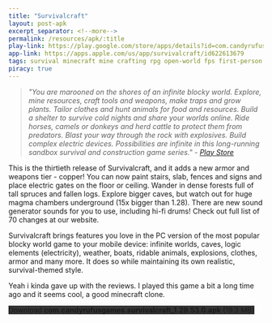 ```yaml
---
title: "Survivalcraft"
layout: post-apk
excerpt_separator: <!--more-->
permalink: /resources/apk/:title
play-link: https://play.google.com/store/apps/details?id=com.candyrufusgames.survivalcraft
app-link: https://apps.apple.com/us/app/survivalcraft/id622613679
tags: survival minecraft mine crafting rpg open-world fps first-person third-person
piracy: true
---
```


> _"You are marooned on the shores of an infinite blocky world. Explore, mine resources, craft tools and weapons, make traps and grow plants. Tailor clothes and hunt animals for food and resources. Build a shelter to survive cold nights and share your worlds online. Ride horses, camels or donkeys and herd cattle to protect them from predators. Blast your way through the rock with explosives. Build complex electric devices. Possibilities are infinite in this long-running sandbox survival and construction game series." - <a href="https://play.google.com/store/apps/details?id=com.candyrufusgames.survivalcraft" target="_blank">Play Store</a>_

This is the thirtieth release of Survivalcraft, and it adds a new armor and weapons tier - copper! You can now paint stairs, slab, fences and signs and place electric gates on the floor or ceiling. Wander in dense forests full of tall spruces and fallen logs. Explore bigger caves, but watch out for huge magma chambers underground (15x bigger than 1.28). There are new sound generator sounds for you to use, including hi-fi drums! Check out full list of 70 changes at our website.

Survivalcraft brings features you love in the PC version of the most popular blocky world game to your mobile device: infinite worlds, caves, logic elements (electricity), weather, boats, ridable animals, explosions, clothes, armor and many more. It does so while maintaining its own realistic, survival-themed style.

Yeah i kinda gave up with the reviews. I played this game a bit a long time ago and it seems cool, a good minecraft clone.

<div class="text-center">
    <a class="btn btn-dark btn-block w-100" onclick='apk("com.candyrufusgames.survivalcraft_1.29.53.0.apk")' target="_blank" style="text-decoration: none; background-color: #333;"> Download <b>com.candyrufusgames.survivalcraft_1.29.53.0.apk</b> (19.3 MB)</a>
</div>
